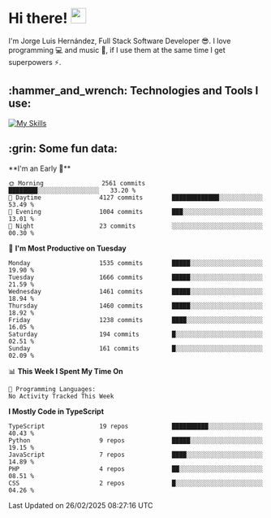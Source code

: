 <h1 align="left">
 <abc>
  <br>Hi there! <img src="https://user-images.githubusercontent.com/42378118/110234147-e3259600-7f4e-11eb-95be-0c4047144dea.gif" width="30"><br>
 </abc>
</h1>

I'm Jorge Luis Hernández, Full Stack Software Developer :sunglasses:. I love programming :computer: and music :musical_score:, if I use them at the same time I get superpowers :zap:. 


<h2 align="left">:hammer_and_wrench: Technologies and Tools I use:</h2>

[![My Skills](https://skillicons.dev/icons?i=js,ts,html,css,py,vue,react,next,nest,postgres,mysql)](https://skillicons.dev)

<h2 align="left">:grin: Some fun data:</h2>
<!--START_SECTION:waka-->
**I'm an Early 🐤** 

```text
🌞 Morning                2561 commits        ████████░░░░░░░░░░░░░░░░░   33.20 % 
🌆 Daytime                4127 commits        █████████████░░░░░░░░░░░░   53.49 % 
🌃 Evening                1004 commits        ███░░░░░░░░░░░░░░░░░░░░░░   13.01 % 
🌙 Night                  23 commits          ░░░░░░░░░░░░░░░░░░░░░░░░░   00.30 % 
```
📅 **I'm Most Productive on Tuesday** 

```text
Monday                   1535 commits        █████░░░░░░░░░░░░░░░░░░░░   19.90 % 
Tuesday                  1666 commits        █████░░░░░░░░░░░░░░░░░░░░   21.59 % 
Wednesday                1461 commits        █████░░░░░░░░░░░░░░░░░░░░   18.94 % 
Thursday                 1460 commits        █████░░░░░░░░░░░░░░░░░░░░   18.92 % 
Friday                   1238 commits        ████░░░░░░░░░░░░░░░░░░░░░   16.05 % 
Saturday                 194 commits         █░░░░░░░░░░░░░░░░░░░░░░░░   02.51 % 
Sunday                   161 commits         █░░░░░░░░░░░░░░░░░░░░░░░░   02.09 % 
```


📊 **This Week I Spent My Time On** 

```text
💬 Programming Languages: 
No Activity Tracked This Week
```

**I Mostly Code in TypeScript** 

```text
TypeScript               19 repos            ██████████░░░░░░░░░░░░░░░   40.43 % 
Python                   9 repos             █████░░░░░░░░░░░░░░░░░░░░   19.15 % 
JavaScript               7 repos             ████░░░░░░░░░░░░░░░░░░░░░   14.89 % 
PHP                      4 repos             ██░░░░░░░░░░░░░░░░░░░░░░░   08.51 % 
CSS                      2 repos             █░░░░░░░░░░░░░░░░░░░░░░░░   04.26 % 
```




 Last Updated on 26/02/2025 08:27:16 UTC
<!--END_SECTION:waka-->
